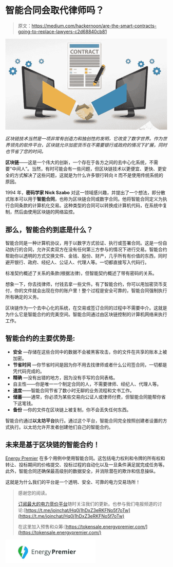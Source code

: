 # 智能合同会取代律师吗？

> 原文：<https://medium.com/hackernoon/are-the-smart-contracts-going-to-replace-lawyers-c2d68840cb81>

![](img/2d01a3b3cdbc83ddbfe9022155cff329.png)

*区块链技术当然是一项非常有创造力和独创性的发明，它改变了数字世界。作为世界领先的软件平台，区块链允许加密货币在不需要银行或政府的情况下扩展，同时也节省了您的时间。*

**区块链**——这是一个伟大的创新，一个存在于各方之间的去中心化系统，不需要“中间人”。当然，有时可能会有一些问题，但区块链技术以更便宜、更快、更安全的方式解决了这些问题，这就是为什么许多银行转向 it 而不是使用传统系统的原因。

1994 年，**密码学家 Nick Szabo** 对这一领域感兴趣，并提出了一个想法，即分散式账本可以用于**智能合同**，也称为区块链合同或数字合同。他将智能合同定义为执行合同条款的计算机化交易。这种类型的合同可以转换成计算机代码，在系统中复制，然后由使用区块链的网络监控。

## **那么，智能合约到底是什么？**

智能合同是一种计算机协议，用于以数字方式验证、执行或签署合同。这是一份自动执行的合同，允许买卖双方在没有任何第三方参与的情况下进行交易。智能合约帮助你以透明的方式交换文件、金钱、股份、财产，几乎所有有价值的东西，同时避开银行、政府、经纪人、公证人、代理人等。一切都直接写入代码行。

标准契约概述了关系的条款(根据法律)，但智能契约概述了带有密码的关系。

想象一下，你去找律师，付钱去拿一些文件。有了智能合约，你可以用加密货币支付，你的文件就会出现在你的账户里！整个过程是安全可靠的，智能合同强制执行所有确定的义务。

区块链作为一个去中心化的系统，在交易或签订合同的过程中不需要中介。这就是为什么它是智能合约的完美空间。智能合同通过由区块链控制的计算机网络来执行工作。

## 智能合约的主要优势是:

*   **安全** —存储在这些合同中的数据不会被黑客攻击，你的文件在共享的账本上被加密。
*   **节省时间** —你节省时间是因为你不用去找律师或者什么公司签合同，一切都是凭代码完成的。
*   **精确** —没有出错的地方，因为没有手写的合同表格。
*   自主性——你是唯一一个制定合同的人，不需要律师、经纪人、代理人等。
*   **速度**——智能合同节省了数小时无聊的业务流程和文书工作。
*   **储蓄**——通常，你必须为某些交易向公证人或律师付费，但智能合同能帮你省下这笔钱。
*   **备份** —你的文件在区块链上被复制，你不会丢失任何东西。

智能合约通过**以太坊平台**执行。通过这个平台，智能合同完全按照创建者设置的方式执行。以太坊允许开发者创建他们自己的智能合约。

## 未来是基于区块链的智能合约！

[Energy Premier](https://medium.com/u/e338af49a57a?source=post_page-----c2d68840cb81--------------------------------) 在多个用例中使用智能合同。这包括电力权利和令牌的所有权和转让、投标期间的价格提交、投标过程的自动化以及一旦条件满足就完成任务等。此外，智能合同还确保最高级别的数据安全，并消除潜在的欺诈和信息操纵。

这就是为什么我们的平台是一个透明、安全、可靠的电力交易场所！

> 感谢您的阅读。
> 
> [订阅最大的电力竞价平台](https://medium.com/energy-premier-blog)随时关注我们的更新。也参与我们电报频道的讨论:[https://t.me/joinchat/Hq0j1hDxZ3eRKFNo5f7oTw](https://t.me/joinchat/Hq0j1hDxZ3eRKFNo5f7oTw)
> 
> 在这里加入预售和众筹:[https://tokensale.energypremier.com/](https://tokensale.energypremier.com/)

![](img/b3b8ba99c83d8703e3768dd7fa3fae3d.png)